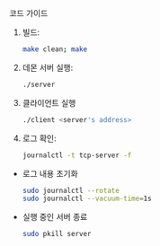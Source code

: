 코드 가이드

1. 빌드:
    
    ```bash
    make clean; make
    ```
    
2. 데몬 서버 실행:
    
    ```bash
    ./server
    ```

3. 클라이언트 실행
    
    ```bash
    ./client <server's address>
    ```
    
4. 로그 확인:
    
    ```bash
    journalctl -t tcp-server -f
    ```

    
- 로그 내용 초기화
    
    ```bash
    sudo journalctl --rotate
    sudo journalctl --vacuum-time=1s
    ```
    
- 실행 중인 서버 종료
    ```bash
    sudo pkill server
    ```  
